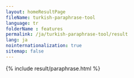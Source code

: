 ```yaml
---
layout: homeResultPage
fileName: turkish-paraphrase-tool
language: tr
folderName : features
permalink: /ja/turkish-paraphrase-tool/result
lang: ja
nointernationalization: true
sitemap: false
---
```

{% include result/paraphrase.html %}

<script src="/js/result/paraprashing.js" data-foldername="{{page.folderName}}" data-lang="{{page.lang}}"></script>